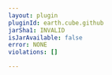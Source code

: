 ```yaml
---
layout: plugin
pluginId: earth.cube.github
jarSha1: INVALID
isJarAvailable: false
error: NONE
violations: []

---
```


